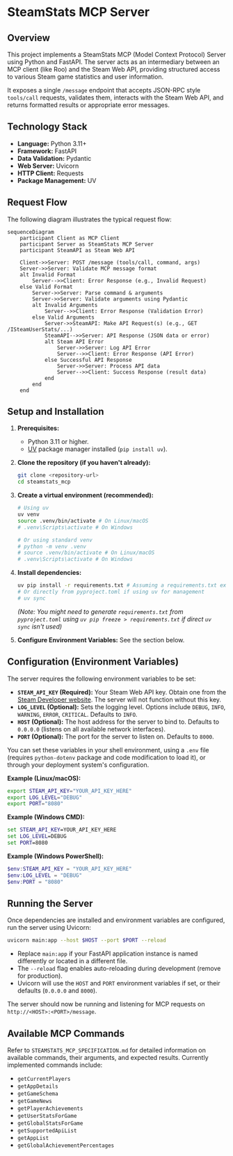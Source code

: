 # SteamStats MCP Server

## Overview

This project implements a SteamStats MCP (Model Context Protocol) Server using Python and FastAPI. The server acts as an intermediary between an MCP client (like Roo) and the Steam Web API, providing structured access to various Steam game statistics and user information.

It exposes a single `/message` endpoint that accepts JSON-RPC style `tools/call` requests, validates them, interacts with the Steam Web API, and returns formatted results or appropriate error messages.

## Technology Stack

*   **Language:** Python 3.11+
*   **Framework:** FastAPI
*   **Data Validation:** Pydantic
*   **Web Server:** Uvicorn
*   **HTTP Client:** Requests
*   **Package Management:** UV

## Request Flow

The following diagram illustrates the typical request flow:

```mermaid
sequenceDiagram
    participant Client as MCP Client
    participant Server as SteamStats MCP Server
    participant SteamAPI as Steam Web API

    Client->>Server: POST /message (tools/call, command, args)
    Server->>Server: Validate MCP message format
    alt Invalid Format
        Server-->>Client: Error Response (e.g., Invalid Request)
    else Valid Format
        Server->>Server: Parse command & arguments
        Server->>Server: Validate arguments using Pydantic
        alt Invalid Arguments
            Server-->>Client: Error Response (Validation Error)
        else Valid Arguments
            Server->>SteamAPI: Make API Request(s) (e.g., GET /ISteamUserStats/...)
            SteamAPI-->>Server: API Response (JSON data or error)
            alt Steam API Error
                Server->>Server: Log API Error
                Server-->>Client: Error Response (API Error)
            else Successful API Response
                Server->>Server: Process API data
                Server-->>Client: Success Response (result data)
            end
        end
    end
```

## Setup and Installation

1.  **Prerequisites:**
    *   Python 3.11 or higher.
    *   [UV](https://github.com/astral-sh/uv) package manager installed (`pip install uv`).

2.  **Clone the repository (if you haven't already):**
    ```bash
    git clone <repository-url>
    cd steamstats_mcp
    ```

3.  **Create a virtual environment (recommended):**
    ```bash
    # Using uv
    uv venv
    source .venv/bin/activate # On Linux/macOS
    # .venv\Scripts\activate # On Windows

    # Or using standard venv
    # python -m venv .venv
    # source .venv/bin/activate # On Linux/macOS
    # .venv\Scripts\activate # On Windows
    ```

4.  **Install dependencies:**
    ```bash
    uv pip install -r requirements.txt # Assuming a requirements.txt exists or will be generated from pyproject.toml
    # Or directly from pyproject.toml if using uv for management
    # uv sync
    ```
    *(Note: You might need to generate `requirements.txt` from `pyproject.toml` using `uv pip freeze > requirements.txt` if direct `uv sync` isn't used)*

5.  **Configure Environment Variables:** See the section below.

## Configuration (Environment Variables)

The server requires the following environment variables to be set:

*   **`STEAM_API_KEY` (Required):** Your Steam Web API key. Obtain one from the [Steam Developer website](https://steamcommunity.com/dev/apikey). The server will not function without this key.
*   **`LOG_LEVEL` (Optional):** Sets the logging level. Options include `DEBUG`, `INFO`, `WARNING`, `ERROR`, `CRITICAL`. Defaults to `INFO`.
*   **`HOST` (Optional):** The host address for the server to bind to. Defaults to `0.0.0.0` (listens on all available network interfaces).
*   **`PORT` (Optional):** The port for the server to listen on. Defaults to `8000`.

You can set these variables in your shell environment, using a `.env` file (requires `python-dotenv` package and code modification to load it), or through your deployment system's configuration.

**Example (Linux/macOS):**
```bash
export STEAM_API_KEY="YOUR_API_KEY_HERE"
export LOG_LEVEL="DEBUG"
export PORT="8080"
```

**Example (Windows CMD):**
```cmd
set STEAM_API_KEY=YOUR_API_KEY_HERE
set LOG_LEVEL=DEBUG
set PORT=8080
```

**Example (Windows PowerShell):**
```powershell
$env:STEAM_API_KEY = "YOUR_API_KEY_HERE"
$env:LOG_LEVEL = "DEBUG"
$env:PORT = "8080"
```

## Running the Server

Once dependencies are installed and environment variables are configured, run the server using Uvicorn:

```bash
uvicorn main:app --host $HOST --port $PORT --reload
```

*   Replace `main:app` if your FastAPI application instance is named differently or located in a different file.
*   The `--reload` flag enables auto-reloading during development (remove for production).
*   Uvicorn will use the `HOST` and `PORT` environment variables if set, or their defaults (`0.0.0.0` and `8000`).

The server should now be running and listening for MCP requests on `http://<HOST>:<PORT>/message`.

## Available MCP Commands

Refer to `STEAMSTATS_MCP_SPECIFICATION.md` for detailed information on available commands, their arguments, and expected results. Currently implemented commands include:

*   `getCurrentPlayers`
*   `getAppDetails`
*   `getGameSchema`
*   `getGameNews`
*   `getPlayerAchievements`
*   `getUserStatsForGame`
*   `getGlobalStatsForGame`
*   `getSupportedApiList`
*   `getAppList`
*   `getGlobalAchievementPercentages`